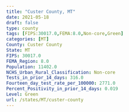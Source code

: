 ```yaml
---
title: "Custer County, MT"
date: 2021-05-18
draft: false
type: county
tags: [FIPS:30017.0,FEMA:8.0,Non-core,Green]
categories: [MT]
County: Custer County
State: MT
FIPS: 30017.0
FEMA_Region: 8.0
Population: 11402.0
NCHS_Urban_Rural_Classification: Non-core
Tests_in_prior_14_days: 316.0
Fourteen_day_test_rate_per_100000: 2771.0
Percent_Positivity_in_prior_14_days: 0.019
Level: Green
url: /states/MT/custer-county
---
```



